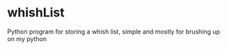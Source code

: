 # whishList
Python program for storing a whish list, simple and mostly for brushing up on my python
